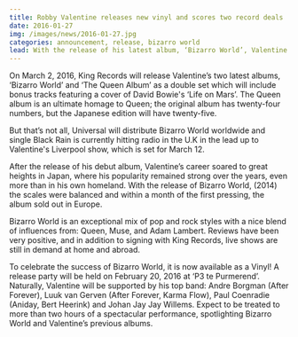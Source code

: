 ```yaml
---
title: Robby Valentine releases new vinyl and scores two record deals
date: 2016-01-27
img: /images/news/2016-01-27.jpg
categories: announcement, release, bizarro world
lead: With the release of his latest album, ‘Bizarro World’, Valentine has found a renewed success with concerts at home and abroad, and above all a contract with one of the largest record companies in Japan, King Records.
---
```


<p>On March 2, 2016, King Records will release Valentine’s two latest albums, ‘Bizarro World’ and ‘The Queen Album’ as a double set which will include bonus tracks featuring a cover of David Bowie's ‘Life on Mars’. The Queen album is an ultimate homage to Queen; the original album has twenty-four numbers, but the Japanese edition will have twenty-five.</p>

<p>But that’s not all, Universal will distribute Bizarro World worldwide and single Black Rain is currently hitting radio in the U.K in the lead up to Valentine's Liverpool show, which is set for March 12.</p>

<p>After the release of his debut album, Valentine’s career soared to great heights in Japan, where his popularity remained strong over the years, even more than in his own homeland. With the release of Bizarro World, (2014) the scales were balanced and within a month of the first pressing, the album sold out in Europe.</p>

<p>Bizarro World is an exceptional mix of pop and rock styles with a nice blend of influences from: Queen, Muse, and Adam Lambert. Reviews have been very positive, and in addition to signing with King Records, live shows are still in demand at home and abroad.</p>

<p>To celebrate the success of Bizarro World, it is now available as a Vinyl! A release party will be held on February 20, 2016 at ‘P3 te Purmerend’. Naturally, Valentine will be supported by his top band: Andre Borgman (After Forever), Luuk van Gerven (After Forever, Karma Flow), Paul Coenradie (Aniday, Bert Heerink) and Johan Jay Jay Willems. Expect to be treated to more than two hours of a spectacular performance, spotlighting Bizarro World and Valentine’s previous albums.</p>